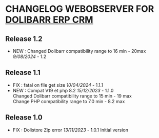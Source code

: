 # CHANGELOG WEBOBSERVER FOR [DOLIBARR ERP CRM](https://www.dolibarr.org)

## Release 1.2

- NEW : Changed Dolibarr compatibility range to 16 min - 20max *9/08/2024* - 1.2

## Release 1.1
- FIX : fatal on file get size *10/04/2024* - 1.1.1
- NEW : Compat V19 et php 8.2 *15/12/2023* - 1.1.0  
  Changed Dolibarr compatibility range to 15 min - 19 max  
  Change PHP compatibility range to 7.0 min - 8.2 max

## Release 1.0

- FIX : Dolistore Zip error  *13/11/2023* - 1.0.1
Initial version
